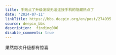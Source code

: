 ```yaml
---
title: 手贱点了升级发现无法连接手机的隐藏热点了
date: '2024-07-11'
linkTitle: https://bbs.deepin.org/en/post/274935
source: deepin_bbs
description:  finding006 
disable_comments: true
---
```

果然每次升级都有惊喜
